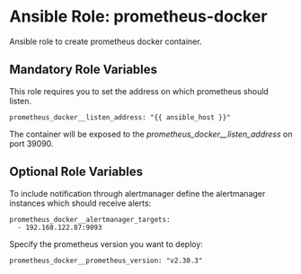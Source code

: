 # Ansible Role: prometheus-docker

Ansible role to create prometheus docker container.

## Mandatory Role Variables

This role requires you to set the address on which prometheus should listen.

```
prometheus_docker__listen_address: "{{ ansible_host }}"
```

The container will be exposed to the _prometheus_docker__listen_address_ on port 39090.

## Optional Role Variables

To include notification through alertmanager define the alertmanager instances which should receive alerts:

```
prometheus_docker__alertmanager_targets:
  - 192.168.122.87:9093
```

Specify the prometheus version you want to deploy:

```
prometheus_docker__prometheus_version: "v2.30.3"
```
